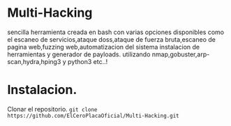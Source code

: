 # Multi-Hacking
sencilla herramienta creada en bash con varias opciones disponibles como el escaneo de servicios,ataque doss,ataque de fuerza bruta,escaneo de pagina web,fuzzing web,automatizacion del sistema instalacion de herramientas y generador de payloads. utilizando nmap,gobuster,arp-scan,hydra,hping3 y python3 etc..!

# Instalacion.
Clonar el repositorio.
`git clone https://github.com/ElCeroPlacaOficial/Multi-Hacking.git`

